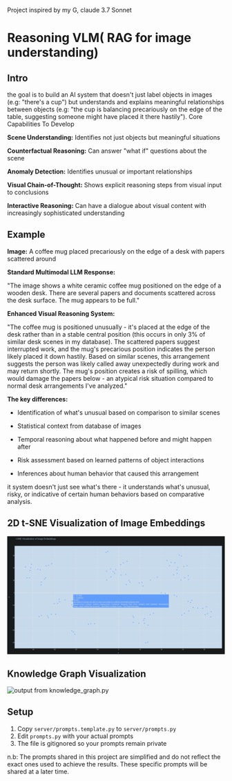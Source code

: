 Project inspired by my G, claude 3.7 Sonnet

# Reasoning VLM( RAG for image understanding)

## Intro
the goal is to build an AI system that doesn't just label objects in images (e.g: "there's a cup") but understands and explains meaningful relationships between objects (e.g: "the cup is balancing precariously on the edge of the table, suggesting someone might have placed it there hastily").
Core Capabilities To Develop

**Scene Understanding:** Identifies not just objects but meaningful situations

**Counterfactual Reasoning:** Can answer "what if" questions about the scene

**Anomaly Detection:** Identifies unusual or important relationships

**Visual Chain-of-Thought:** Shows explicit reasoning steps from visual input to conclusions

**Interactive Reasoning:** Can have a dialogue about visual content with increasingly sophisticated understanding


## Example

**Image:** A coffee mug placed precariously on the edge of a desk with papers scattered around

**Standard Multimodal LLM Response:**

"The image shows a white ceramic coffee mug positioned on the edge of a wooden desk. There are several papers and documents scattered across the desk surface. The mug appears to be full."

**Enhanced Visual Reasoning System:**

"The coffee mug is positioned unusually - it's placed at the edge of the desk rather than in a stable central position (this occurs in only 3% of similar desk scenes in my database). The scattered papers suggest interrupted work, and the mug's precarious position indicates the person likely placed it down hastily. Based on similar scenes, this arrangement suggests the person was likely called away unexpectedly during work and may return shortly. The mug's position creates a risk of spilling, which would damage the papers below - an atypical risk situation compared to normal desk arrangements I've analyzed."

**The key differences:**

- Identification of what's unusual based on comparison to similar scenes

- Statistical context from database of images

- Temporal reasoning about what happened before and might happen after

- Risk assessment based on learned patterns of object interactions

- Inferences about human behavior that caused this arrangement


it system doesn't just see what's there - it understands what's unusual, risky, or indicative of certain human behaviors based on comparative analysis.

## 2D t-SNE Visualization of Image Embeddings

![output from visualizer.py](server/asset_timestamp/mar_2_images.png)

## Knowledge Graph Visualization

![output from knowledge_graph.py](server/asset_timestamp/mar_5_graph.png)

## Setup

1. Copy `server/prompts.template.py` to `server/prompts.py`
2. Edit `prompts.py` with your actual prompts
3. The file is gitignored so your prompts remain private

n.b: The prompts shared in this project are simplified and do not reflect the exact ones used to achieve the results. These specific prompts will be shared at a later time.